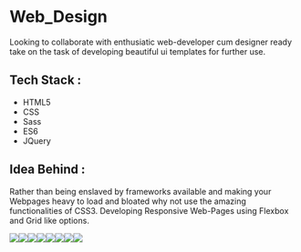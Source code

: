 # Web_Design

Looking to collaborate with enthusiatic web-developer cum designer ready take on the task of developing beautiful ui templates
for further use.

## Tech Stack :
- HTML5 
- CSS 
- Sass
- ES6 
- JQuery

## Idea Behind :
Rather than being enslaved by frameworks available and making your Webpages heavy to load and bloated why not use the
amazing functionalities of CSS3. Developing Responsive Web-Pages using Flexbox and Grid like options. 

[![](https://sourcerer.io/fame/king-11/king-11/Web_Design/images/0)](https://sourcerer.io/fame/king-11/king-11/Web_Design/links/0)[![](https://sourcerer.io/fame/king-11/king-11/Web_Design/images/1)](https://sourcerer.io/fame/king-11/king-11/Web_Design/links/1)[![](https://sourcerer.io/fame/king-11/king-11/Web_Design/images/2)](https://sourcerer.io/fame/king-11/king-11/Web_Design/links/2)[![](https://sourcerer.io/fame/king-11/king-11/Web_Design/images/3)](https://sourcerer.io/fame/king-11/king-11/Web_Design/links/3)[![](https://sourcerer.io/fame/king-11/king-11/Web_Design/images/4)](https://sourcerer.io/fame/king-11/king-11/Web_Design/links/4)[![](https://sourcerer.io/fame/king-11/king-11/Web_Design/images/5)](https://sourcerer.io/fame/king-11/king-11/Web_Design/links/5)[![](https://sourcerer.io/fame/king-11/king-11/Web_Design/images/6)](https://sourcerer.io/fame/king-11/king-11/Web_Design/links/6)[![](https://sourcerer.io/fame/king-11/king-11/Web_Design/images/7)](https://sourcerer.io/fame/king-11/king-11/Web_Design/links/7)
